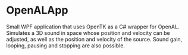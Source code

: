 # OpenALApp
Small WPF application that uses OpenTK as a C# wrapper for OpenAL. Simulates a 3D sound in space whose position and velocity can be adjusted, as well as the position and velocity of the source. Sound gain, looping, pausing and stopping are also possible.
